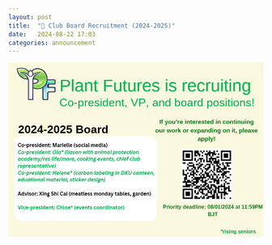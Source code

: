 ```yaml
---
layout: post
title:  "📣 Club Board Recruitment (2024-2025)"
date:   2024-08-22 17:03
categories: announcement
---
```


![Poster of Recruitment](/images/2024/recruitment-2024-2025.png)
